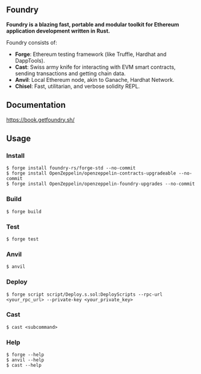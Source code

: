 ## Foundry

**Foundry is a blazing fast, portable and modular toolkit for Ethereum application development written in Rust.**

Foundry consists of:

-   **Forge**: Ethereum testing framework (like Truffle, Hardhat and DappTools).
-   **Cast**: Swiss army knife for interacting with EVM smart contracts, sending transactions and getting chain data.
-   **Anvil**: Local Ethereum node, akin to Ganache, Hardhat Network.
-   **Chisel**: Fast, utilitarian, and verbose solidity REPL.

## Documentation

https://book.getfoundry.sh/

## Usage

### Install

```shell
$ forge install foundry-rs/forge-std --no-commit
$ forge install OpenZeppelin/openzeppelin-contracts-upgradeable --no-commit
$ forge install OpenZeppelin/openzeppelin-foundry-upgrades --no-commit
```

### Build

```shell
$ forge build
```

### Test

```shell
$ forge test
```

### Anvil

```shell
$ anvil
```

### Deploy

```shell
$ forge script script/Deploy.s.sol:DeployScripts --rpc-url <your_rpc_url> --private-key <your_private_key>
```

### Cast

```shell
$ cast <subcommand>
```

### Help

```shell
$ forge --help
$ anvil --help
$ cast --help
```
